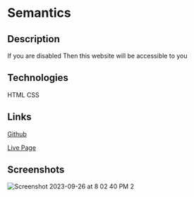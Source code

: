 # Semantics
## Description 
If you are disabled 
Then this website will be accessible to you

## Technologies 
HTML 
CSS 

## Links 
[Github](https://github.com/RhettRoseman/green-tree)

[Live Page]()

## Screenshots 

![Screenshot 2023-09-26 at 8 02 40 PM 2](https://github.com/RhettRoseman/green-tree/assets/140462841/544b5d09-ffb5-4412-8179-c520e55add2f)
